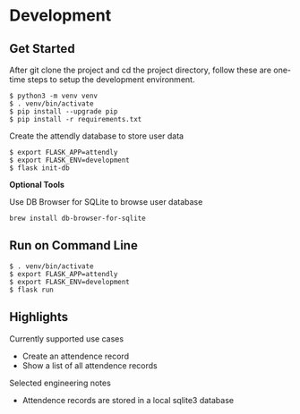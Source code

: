 # Development

## Get Started
After git clone the project and cd the project directory, follow these are one-time steps to setup the development environment.
```
$ python3 -m venv venv
$ . venv/bin/activate
$ pip install --upgrade pip
$ pip install -r requirements.txt
```

Create the attendly database to store user data
```
$ export FLASK_APP=attendly
$ export FLASK_ENV=development
$ flask init-db
```

**Optional Tools**

Use DB Browser for SQLite to browse user database
```
brew install db-browser-for-sqlite
```

## Run on Command Line
```
$ . venv/bin/activate
$ export FLASK_APP=attendly
$ export FLASK_ENV=development
$ flask run
```

## Highlights

Currently supported use cases
* Create an attendence record
* Show a list of all attendence records

Selected engineering notes
* Attendence records are stored in a local sqlite3 database
